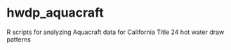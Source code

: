 # hwdp_aquacraft
R scripts for analyzing Aquacraft data for California Title 24 hot water draw patterns

